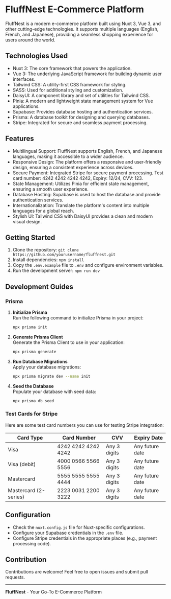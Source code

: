 # FluffNest E-Commerce Platform

FluffNest is a modern e-commerce platform built using Nuxt 3, Vue 3, and other cutting-edge technologies. It supports multiple languages (English, French, and Japanese), providing a seamless shopping experience for users around the world.

## Technologies Used

- Nuxt 3: The core framework that powers the application.
- Vue 3: The underlying JavaScript framework for building dynamic user interfaces.
- Tailwind CSS: A utility-first CSS framework for styling.
- SASS: Used for additional styling and customization.
- DaisyUI: A component library and set of utilities for Tailwind CSS.
- Pinia: A modern and lightweight state management system for Vue applications.
- Supabase: Provides database hosting and authentication services.
- Prisma: A database toolkit for designing and querying databases.
- Stripe: Integrated for secure and seamless payment processing.

## Features

- Multilingual Support: FluffNest supports English, French, and Japanese languages, making it accessible to a wider audience.
- Responsive Design: The platform offers a responsive and user-friendly design, ensuring a consistent experience across devices.
- Secure Payment: Integrated Stripe for secure payment processing. Test card number: 4242 4242 4242 4242, Expiry: 12/24, CVV: 123.
- State Management: Utilizes Pinia for efficient state management, ensuring a smooth user experience.
- Database Hosting: Supabase is used to host the database and provide authentication services.
- Internationalization: Translate the platform's content into multiple languages for a global reach.
- Stylish UI: Tailwind CSS with DaisyUI provides a clean and modern visual design.

## Getting Started

1. Clone the repository: `git clone https://github.com/yourusername/fluffnest.git`
2. Install dependencies: `npm install`
3. Copy the `.env.example` file to `.env` and configure environment variables.
4. Run the development server: `npm run dev`

## Development Guides
### Prisma
1. **Initialize Prisma**  
   Run the following command to initialize Prisma in your project:
   ```bash
   npx prisma init
   ```

2. **Generate Prisma Client**  
   Generate the Prisma Client to use in your application:
   ```bash
   npx prisma generate
   ```

3. **Run Database Migrations**  
   Apply your database migrations:
   ```bash
   npx prisma migrate dev --name init
   ```

4. **Seed the Database**  
   Populate your database with seed data:
   ```bash
   npx prisma db seed
   ```


### Test Cards for Stripe

Here are some test card numbers you can use for testing Stripe integration:

| Card Type           | Card Number        | CVV         | Expiry Date    |
|---------------------|--------------------|-------------|----------------|
| Visa                | 4242 4242 4242 4242| Any 3 digits| Any future date|
| Visa (debit)        | 4000 0566 5566 5556| Any 3 digits| Any future date|
| Mastercard          | 5555 5555 5555 4444| Any 3 digits| Any future date|
| Mastercard (2-series)| 2223 0031 2200 3222| Any 3 digits| Any future date|


## Configuration

- Check the `nuxt.config.js` file for Nuxt-specific configurations.
- Configure your Supabase credentials in the `.env` file.
- Configure Stripe credentials in the appropriate places (e.g., payment processing code).

## Contribution

Contributions are welcome! Feel free to open issues and submit pull requests.

---

**FluffNest** - Your Go-To E-Commerce Platform
